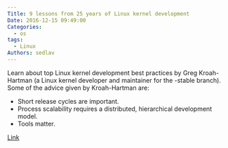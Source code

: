 ```yaml
---
Title: 9 lessons from 25 years of Linux kernel development
Date: 2016-12-15 09:49:00
Categories:
  - os
tags:
  - Linux
Authors: sedlav
---
```


Learn about top Linux kernel development best practices by Greg Kroah-Hartman (a Linux kernel developer and maintainer for the -stable branch). Some of the advice given by Kroah-Hartman are:

* Short release cycles are important.
* Process scalability requires a distributed, hierarchical development model.
* Tools matter.

[Link](https://opensource.com/article/16/12/yearbook-9-lessons-25-years-linux-kernel-development)
